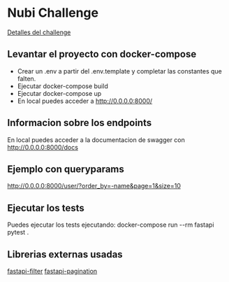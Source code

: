 
# Nubi Challenge

[Detalles del challenge](https://github.com/AleSotoNubi/challenge-python-ssr)

## Levantar el proyecto con docker-compose

- Crear un .env a partir del .env.template y completar las constantes que falten.
- Ejecutar docker-compose build
- Ejecutar docker-compose up
- En local puedes acceder a http://0.0.0.0:8000/


## Informacion sobre los endpoints
En local puedes acceder a la documentacion de swagger con http://0.0.0.0:8000/docs

## Ejemplo con queryparams
http://0.0.0.0:8000/user/?order_by=-name&page=1&size=10


## Ejecutar los tests
Puedes ejecutar los tests ejecutando:
docker-compose run --rm fastapi pytest .

## Librerias externas usadas
[fastapi-filter](https://fastapi-filter.netlify.app/)
[fastapi-pagination](https://uriyyo-fastapi-pagination.netlify.app/)
